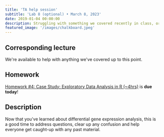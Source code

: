 ```yaml
---
title: 'TA help session'
subtitle: 'Lab 8 (optional) • March 8, 2023'
date: 2019-01-04 00:00:00
description: Struggling with something we covered recently in class, or do you want to discuss some of your own RNA-seq data?  Then drop in for hand-on help from one of our amazing Teaching Assistants!
featured_image: '/images/chalkboard.jpeg'
---
```


## Corresponding lecture

We're available to help with anything we've covered up to this point.

## Homework

[Homework #4: Case Study: Exploratory Data Analysis in R (~4hrs)](https://app.datacamp.com/learn/courses/case-study-exploratory-data-analysis-in-r) is **due today**!

## Description

Now that you've learned about differential gene expression analysis, this is a good time to address questions, clear up any confusion and help everyone get caught-up with any past material.